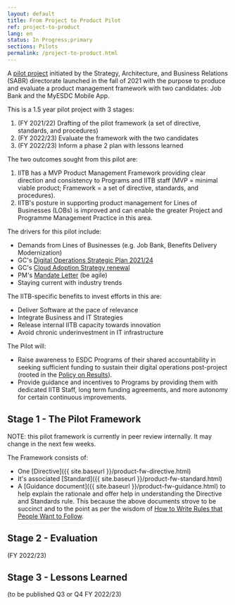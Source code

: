 ```yaml
---
layout: default
title: From Project to Product Pilot
ref: project-to-product
lang: en
status: In Progress;primary
sections: Pilots
permalink: /project-to-product.html
---
```

<!-- markdownlint-disable MD033 -->

A [pilot project](https://gpp-ppm.service.gc.ca/sites/pwa/Project%20Detail%20Pages/Information%20du%20projet_Project%20Information.aspx?ProjUid=254fdc79-b54b-ec11-96b7-005056aff0e7&ret=0) initiated by the Strategy, Architecture, and Business Relations (SABR) directorate launched in the fall of 2021 with the purpose to produce and evaluate a product management framework with two candidates: Job Bank and the MyESDC Mobile App.

This is a 1.5 year pilot project with 3 stages:

1. (FY 2021/22) Drafting of the pilot framework (a set of directive, standards, and procedures)
2. (FY 2022/23) Evaluate the framework with the two candidates
3. (FY 2022/23) Inform a phase 2 plan with lessons learned

The two outcomes sought from this pilot are:

1. IITB has a MVP Product Management Framework providing clear direction and consistency to Programs and IITB staff (MVP = minimal viable product; Framework = a set of directive, standards, and procedures).
2. IITB's posture in supporting product management for Lines of Businesses (LOBs) is improved and can enable the greater Project and Programme Management Practice in this area.

The drivers for this pilot include:

- Demands from Lines of Businesses (e.g. Job Bank, Benefits Delivery Modernization)
- GC's [Digital Operations Strategic Plan 2021/24](https://www.canada.ca/en/government/system/digital-government/government-canada-digital-operations-strategic-plans/digital-operations-strategic-plan-2021-2024.html)
- GC's [Cloud Adoption Strategy renewal](https://gccollab.ca/file/view/9635053/renewed-cloud-adoption-strategy-vision-measures-principles)
- PM's [Mandate Letter](https://pm.gc.ca/en/mandate-letters/2021/12/16/minister-employment-workforce-development-and-disability-inclusion) (be agile)
- Staying current with industry trends

The IITB-specific benefits to invest efforts in this are:

- Deliver Software at the pace of relevance
- Integrate Business and IT Strategies
- Release internal IITB capacity towards innovation
- Avoid chronic underinvestment in IT infrastructure

The Pilot will:

- Raise awareness to ESDC Programs of their shared accountability in seeking sufficient funding to sustain their digital operations post-project (rooted in the [Policy on Results](https://www.tbs-sct.gc.ca/pol/doc-eng.aspx?id=31300)).
- Provide guidance and incentives to Programs by providing them with dedicated IITB Staff, long term funding agreements, and more autonomy for certain continuous improvements.

## Stage 1 - The Pilot Framework

NOTE: this pilot framework is currently in peer review internally.
It may change in the next few weeks.

The Framework consists of:

- One [Directive]({{ site.baseurl }}/product-fw-directive.html)
- It's associated [Standard]({{ site.baseurl }}/product-fw-standard.html)
- A [Guidance document]({{ site.baseurl }}/product-fw-guidance.html) to help explain the rationale and offer help in understanding the Directive and Standards rule. This because the above documents strove to be succinct and to the point as per the wisdom of [How to Write Rules that People Want to Follow](https://lewiseisen.com/book/).

## Stage 2 - Evaluation

(FY 2022/23)

## Stage 3 - Lessons Learned

(to be published Q3 or Q4 FY 2022/23)
